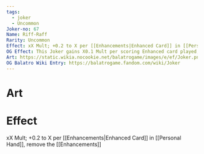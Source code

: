```yaml
---
tags:
  - joker
  - Uncommon
Joker-no: 67
Name: Riff-Raff
Rarity: Uncommon
Effect: xX Mult; +0.2 to X per [[Enhancements|Enhanced Card]] in [[Personal Hand]], remove the [[Enhancements]]
OG Effect: This Joker gains X0.1 Mult per scoring Enhanced card played, removes card Enhancement
Art: https://static.wikia.nocookie.net/balatrogame/images/e/ef/Joker.png/revision/latest?cb=20230925003651
OG Balatro Wiki Entry: https://balatrogame.fandom.com/wiki/Joker
---
```

# Art
# Effect
xX Mult; +0.2 to X per [[Enhancements|Enhanced Card]] in [[Personal Hand]], remove the [[Enhancements]]